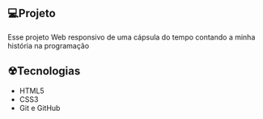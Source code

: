 ## 💻Projeto
Esse projeto Web responsivo de uma cápsula do tempo contando a minha história na programação

## ☢Tecnologias 
- HTML5
- CSS3
- Git e GitHub